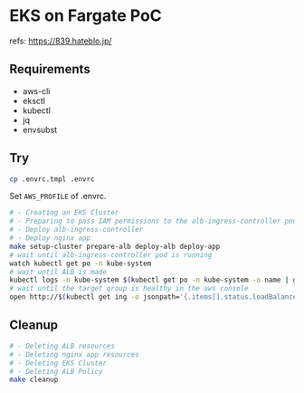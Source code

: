 # EKS on Fargate PoC

refs: https://839.hateblo.jp/

## Requirements

- aws-cli
- eksctl
- kubectl
- jq
- envsubst

## Try

```bash
cp .envrc.tmpl .envrc
```

Set `AWS_PROFILE` of .envrc.

```bash
# - Creating an EKS Cluster
# - Preparing to pass IAM permissions to the alb-ingress-controller pod
# - Deploy alb-ingress-controller
# - Deploy nginx app
make setup-cluster prepare-alb deploy-alb deploy-app
# wait until alb-ingress-controller pod is running
watch kubectl get po -n kube-system
# wait until ALB is made
kubectl logs -n kube-system $(kubectl get po -n kube-system -o name | grep alb | cut -d/ -f2) -f
# wait until the target group is healthy in the aws console
open http://$(kubectl get ing -o jsonpath='{.items[].status.loadBalancer.ingress[].hostname}')
```

## Cleanup

```bash
# - Deleting ALB resources
# - Deleting nginx app resources
# - Deleting EKS Cluster
# - Deleting ALB Policy
make cleanup
```
